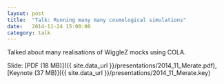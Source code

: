 ```yaml
---
layout: post
title:  "Talk: Running many many cosmological simulations"
date:   2014-11-24 15:00:00
category: talk
---
```


Talked about many realisations of WiggleZ mocks using COLA.

Slide: [PDF (18 MB)]({{ site.data_url }}/presentations/2014_11_Merate.pdf),
[Keynote (37 MB)]({{ site.data_url }}/presentations/2014_11_Merate.key)

